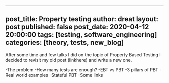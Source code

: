 
---
post_title: Property testing
author: dreat
layout: post
published: false
post_date: 2020-04-12 20:00:00
tags: [testing, software_engineering]
categories: [theory, tests, new_blog]
---

After some time and few talks I did on the topic of Property Based Testing I decided to revisit my old post (linkhere) and write a new one.

-The problem
-How many tests are enough?
-EBT vs PBT
-3 pillars of PBT
-Real world examples
-Stateful PBT
-Some links
